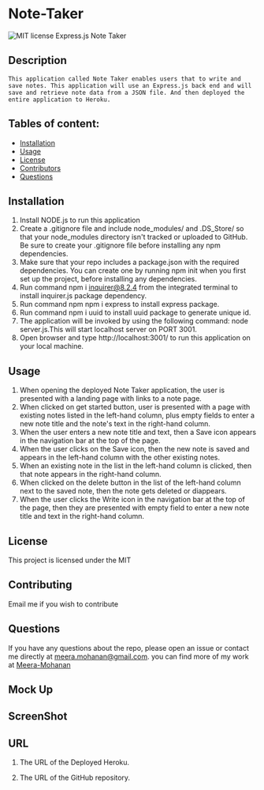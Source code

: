 # Note-Taker
  ![MIT license](https://img.shields.io/badge/license-MIT-blue)
Express.js Note Taker

## Description
    This application called Note Taker enables users that to write and save notes. This application will use an Express.js back end and will save and retrieve note data from a JSON file. And then deployed the entire application to Heroku.

## Tables of content:
  * [Installation](#installation)
  * [Usage](#usage)
  * [License](#license)
  * [Contributors](#contributors)
  * [Questions](#questions)

## Installation

1. Install NODE.js to run this application
2. Create a .gitignore file and include node_modules/ and .DS_Store/ so that your node_modules directory isn't tracked or uploaded to GitHub. Be sure to create your .gitignore file before installing any npm dependencies.
3. Make sure that your repo includes a package.json with the required dependencies. You can create one by running npm init when you first set up the project, before installing any dependencies.
4. Run command npm i inquirer@8.2.4 from the integrated terminal to install inquirer.js package dependency.
5. Run command npm npm i express to install express package.
6. Run command npm i uuid to install uuid package to generate unique id.
7. The application will be invoked by using the following command: node server.js.This will start localhost server on PORT 3001.
8. Open browser and type http://localhost:3001/ to run this application on your local machine.

## Usage 
1. When opening the deployed Note Taker application, the user is presented with a landing page with links to a note page.
2. When clicked on  get started button, user is presented with a page with existing notes listed in the left-hand column, plus empty fields to enter a new note title and the note's text in the right-hand column.
3. When the user enters a new note title and text, then a Save icon appears in the navigation bar at the top of the page.
4. When the user clicks on the Save icon, then the new note is saved and appears in the left-hand column with the other existing notes.
5. When an existing note in the list in the left-hand column is clicked, then that note appears in the right-hand column.
6. When clicked on the delete button in the list of the left-hand column next to the saved note, then the note gets deleted or diappears.
7. When the user clicks the Write icon in the navigation bar at the top of the page, then they are presented with empty field to enter a new note title and text in the right-hand column.

## License  

This project is licensed under the MIT 

## Contributing
Email me if you wish to contribute

## Questions
  If you have any questions about the repo, please open an issue or contact me directly at meera.mohanan@gmail.com. you can find more of my work at [Meera-Mohanan](https://github.com/Meera-Mohanan)


## Mock Up


## ScreenShot

## URL
1. The URL of the Deployed Heroku.


2. The URL of the GitHub repository.


